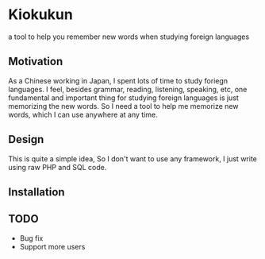 # Kiokukun

a tool to help you remember new words when studying foreign languages

## Motivation

As a Chinese working in Japan, I spent lots of time to study foriegn languages.
I feel, besides grammar, reading, listening, speaking, etc,
one fundamental and important thing for studying foreign languages is
just memorizing the new words.
So I need a tool to help me memorize new words,
which I can use anywhere at any time.

## Design

This is quite a simple idea,
So I don't want to use any framework,
I just write using raw PHP and SQL code.

## Installation

## TODO

* Bug fix
* Support more users
  
